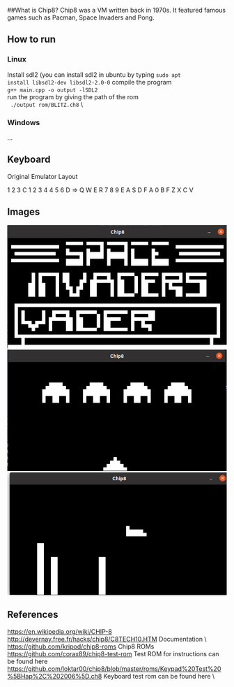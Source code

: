 ##What is Chip8?
Chip8 was a VM written back in 1970s. It featured famous games such as Pacman, Space Invaders and Pong.

## How to run
### Linux
Install sdl2 (you can install sdl2 in ubuntu by typing <code>sudo apt install libsdl2-dev libsdl2-2.0-0</code>
compile the program \
<code>g++ main.cpp -o output -lSDL2</code> \
run the program by giving the path of the rom \
<code> ./output rom/BLITZ.ch8</code> \
### Windows
...

## Keyboard

Original               Emulator
Layout 

1 2 3 C                1 2 3 4
4 5 6 D      =>        Q W E R
7 8 9 E                A S D F
A 0 B F                Z X C V

## Images
![space invaders](/screenshots/sc1.png)
![space invaders](/screenshots/sc2.png)
![blitz](/screenshots/sc3.png)

## References
https://en.wikipedia.org/wiki/CHIP-8 \
http://devernay.free.fr/hacks/chip8/C8TECH10.HTM Documentation \ \
https://github.com/kripod/chip8-roms Chip8 ROMs \
https://github.com/corax89/chip8-test-rom Test ROM for instructions can be found here \
https://github.com/loktar00/chip8/blob/master/roms/Keypad%20Test%20%5BHap%2C%202006%5D.ch8 Keyboard test rom can be found here \
